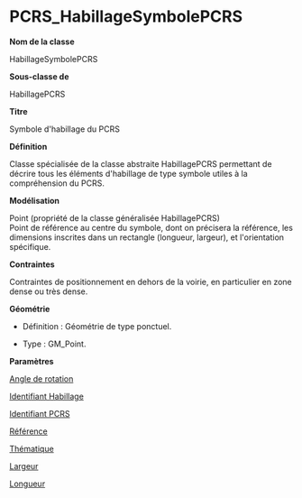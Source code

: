 # PCRS_HabillageSymbolePCRS #



**Nom de la classe**

HabillageSymbolePCRS

**Sous-classe de**

HabillagePCRS

**Titre**

Symbole d'habillage du PCRS

**Définition**

Classe spécialisée de la classe abstraite HabillagePCRS permettant de décrire tous les éléments d'habillage de type symbole utiles à la compréhension du PCRS.

**Modélisation**

Point (propriété de la classe généralisée HabillagePCRS) <br> Point de référence au centre du symbole, dont on précisera la référence, les dimensions inscrites dans un rectangle (longueur, largeur), et l'orientation spécifique.

**Contraintes**

Contraintes de positionnement en dehors de la voirie, en particulier en zone dense ou très dense.

**Géométrie**

- Définition : Géométrie de type ponctuel.

- Type : GM_Point.

**Paramètres**

[Angle de rotation](http://doc-pcrs.readthedocs.io/fr/latest/Projet_FME/PCRS_Parametres.html#angle-de-rotation)

[Identifiant Habillage](http://doc-pcrs.readthedocs.io/fr/latest/Projet_FME/PCRS_Parametres.html#identifiant-habillage)

[Identifiant PCRS](http://doc-pcrs.readthedocs.io/fr/latest/Projet_FME/PCRS_Parametres.html#identifiant-pcrs)

[Référence](http://doc-pcrs.readthedocs.io/fr/latest/Projet_FME/PCRS_Parametres.html#reference)

[Thématique](http://doc-pcrs.readthedocs.io/fr/latest/Projet_FME/PCRS_Parametres.html#thematique)

[Largeur](http://doc-pcrs.readthedocs.io/fr/latest/Projet_FME/PCRS_Parametres.html#largeur)

[Longueur](http://doc-pcrs.readthedocs.io/fr/latest/Projet_FME/PCRS_Parametres.html#longueur)
